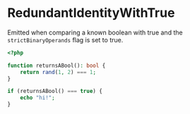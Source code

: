 # RedundantIdentityWithTrue

Emitted when comparing a known boolean with true and the `strictBinaryOperands` flag is set to true.

```php
<?php

function returnsABool(): bool {
    return rand(1, 2) === 1;
}

if (returnsABool() === true) {
    echo "hi!";
}
```
